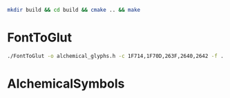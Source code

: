 ```bash
mkdir build && cd build && cmake .. && make
```

# FontToGlut
```bash
./FontToGlut -o alchemical_glyphs.h -c 1F714,1F70D,263F,2640,2642 -f ../Symbola.ttf
```

# AlchemicalSymbols
